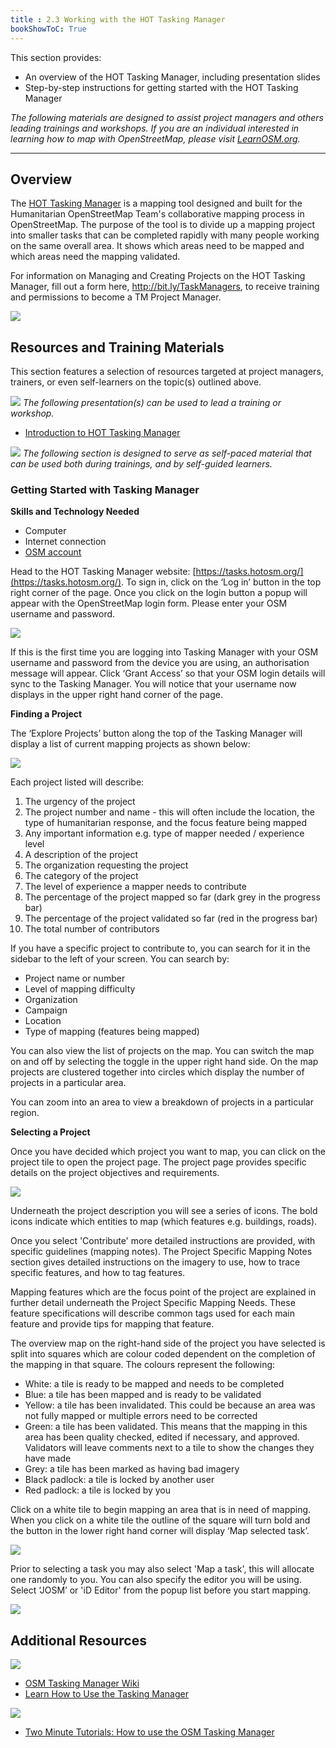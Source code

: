 ```yaml
---
title : 2.3 Working with the HOT Tasking Manager
bookShowToC: True
---
```


This section provides:  

*   An overview of the HOT Tasking Manager, including presentation slides
*   Step-by-step instructions for getting started with the HOT Tasking Manager 

*The following materials are designed to assist project managers and others leading trainings and workshops. If you are an individual interested in learning how to map with OpenStreetMap, please visit [LearnOSM.org](https://learnosm.org/en/).*

***

## Overview
The [HOT Tasking Manager](https://tasks.hotosm.org/) is a mapping tool designed and built for the Humanitarian OpenStreetMap Team's collaborative mapping process in OpenStreetMap. The purpose of the tool is to divide up a mapping project into smaller tasks that can be completed rapidly with many people working on the same overall area. It shows which areas need to be mapped and which areas need the mapping validated.

For information on Managing and Creating Projects on the HOT Tasking Manager, fill out a form here, http://bit.ly/TaskManagers, to receive training and permissions to become a TM Project Manager.

![](/images/digitization-and-editing/TM_navigating.gif)

## Resources and Training Materials
This section features a selection of resources targeted at project managers, trainers, or even self-learners on the topic(s) outlined above.

![](/images/training_presentations_wide.PNG)
*The following presentation(s) can be used to lead a training or workshop.*

* [Introduction to HOT Tasking Manager](https://docs.google.com/presentation/d/1fpNA1qVn_FzeFnktdw6y3lal8gkY3vSkoIaDJYem7cA/edit#slide=id.g51d3d58777_0_0) 


![](/images/learning_icon_wide.PNG)
*The following section is designed to serve as self-paced material that can be used both during trainings, and by self-guided learners.*

### Getting Started with Tasking Manager

**Skills and Technology Needed**

* Computer
* Internet connection
* [OSM account](https://github.com/hotosm/toolbox/wiki/1.2-Opening-OSM-accounts)

Head to the HOT Tasking Manager website: [https://tasks.hotosm.org/](https://tasks.hotosm.org/). To sign in, click on the ‘Log in’ button in the top right corner of the page. Once you click on the login button a popup will appear with the OpenStreetMap login form. Please enter your OSM username and password. 


![](/images/digitization-and-editing/TM1.gif)


If this is the first time you are logging into Tasking Manager with your OSM username and password from the device you are using, an authorisation message will appear. Click ‘Grant Access’ so that your OSM login details will sync to the Tasking Manager. You will notice that your username now displays in the upper right hand corner of the page.



**Finding a Project**

The ‘Explore Projects’ button along the top of the Tasking Manager will display a list of current mapping projects as shown below:

![](/images/digitization-and-editing/TM_contribute.gif)

Each project listed will describe:

1. The urgency of the project
2. The project number and name - this will often include the location, the type of humanitarian response, and the focus feature being mapped
3. Any important information e.g. type of mapper needed / experience level
4. A description of the project
5. The organization requesting the project
6. The category of the project
7. The level of experience a mapper needs to contribute
8. The percentage of the project mapped so far (dark grey in the progress bar)
9. The percentage of the project validated so far (red in the progress bar)
10. The total number of contributors


If you have a specific project to contribute to, you can search for it in the sidebar to the left of your screen. You can search by:



*   Project name or number
*   Level of mapping difficulty
*   Organization 
*   Campaign
*   Location
*   Type of mapping (features being mapped)

You can also view the list of projects on the map. You can switch the map on and off by selecting the toggle in the upper right hand side. On the map projects are clustered together into circles which display the number of projects in a particular area.

You can zoom into an area to view a breakdown of projects in a particular region.


**Selecting a Project**

Once you have decided which project you want to map, you can click on the project tile to open the project page. The project page provides specific details on the project objectives and requirements.


![](/images/digitization-and-editing/TM_instructions.gif)


Underneath the project description you will see a series of icons. The bold icons indicate which entities to map (which features e.g. buildings, roads). 

Once you select 'Contribute' more detailed instructions are provided, with specific guidelines (mapping notes). The Project Specific Mapping Notes section gives detailed instructions on the imagery to use, how to trace specific features, and how to tag features. 

Mapping features which are the focus point of the project are explained in further detail underneath the Project Specific Mapping Needs. These feature specifications will describe common tags used for each main feature and provide tips for mapping that feature. 

The overview map on the right-hand side of the project you have selected is split into squares which are colour coded dependent on the completion of the mapping in that square. The colours represent the following:

*   White: a tile is ready to be mapped and needs to be completed
*   Blue: a tile has been mapped and is ready to be validated 
*   Yellow: a tile has been invalidated. This could be because an area was not fully mapped or multiple errors need to be corrected
*   Green: a tile has been validated. This means that the mapping in this area has been quality checked, edited if necessary, and approved. Validators will leave comments next to a tile to show the changes they have made 
*   Grey: a tile has been marked as having bad imagery
*   Black padlock: a tile is locked by another user
*   Red padlock: a tile is locked by you

Click on a white tile to begin mapping an area that is in need of mapping. When you click on a white tile the outline of the square will turn bold and the button in the lower right hand corner will display ‘Map selected task’.

![](/images/digitization-and-editing/TM_selecttask.gif)

Prior to selecting a task you may also select 'Map a task', this will allocate one randomly to you. You can also specify the editor you will be using. Select ‘JOSM’ or 'iD Editor' from the popup list before you start mapping. 

![](/images/digitization-and-editing/TM_selecteditor.gif)


## Additional Resources

![](/images/reading_icon_wide.PNG)

* [OSM Tasking Manager Wiki](https://wiki.openstreetmap.org/wiki/OSM_Tasking_Manager)
* [Learn How to Use the Tasking Manager](https://tasks.hotosm.org/learn)

![](/images/watch_icon_wide.PNG)

* [Two Minute Tutorials: How to use the OSM Tasking Manager](https://www.youtube.com/watch?reload=9&v=_feTGQXLf_M)
